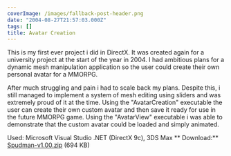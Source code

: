 ```yaml
---
coverImage: /images/fallback-post-header.png
date: "2004-08-27T21:57:03.000Z"
tags: []
title: Avatar Creation
---
```


This is my first ever project i did in DirectX. It was created again for a university project at the start of the year in 2004\. I had ambitious plans for a dynamic mesh manipulation application so the user could create their own personal avatar for a MMORPG.

<!-- more -->

After much struggling and pain i had to scale back my plans. Despite this, i still managed to implement a system of mesh editing using sliders and was extremely proud of it at the time. Using the "AvatarCreation" executable the user can create their own custom avatar and then save it ready for use in the future MMORPG game. Using the "AvatarView" executable i was able to demonstrate that the custom avatar could be loaded and simply animated.

Used: Microsoft Visual Studio .NET (DirectX 9c), 3DS Max **
Download:** [Spudman-v1.00.zip](https://www.mikecann.co.uk/Files/Spudman-v1.00.zip) (694 KB)
